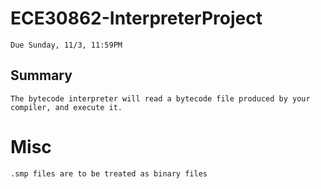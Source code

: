 # ECE30862-InterpreterProject
    Due Sunday, 11/3, 11:59PM
## Summary
    The bytecode interpreter will read a bytecode file produced by your compiler, and execute it.

# Misc
    .smp files are to be treated as binary files